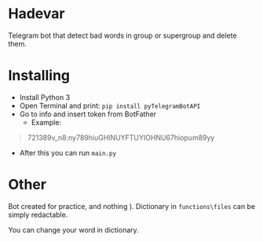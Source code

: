 # Hadevar
Telegram bot that detect bad words in group or supergroup and delete them.

# Installing
- Install Python 3
- Open Terminal and print: `pip install pyTelegramBotAPI`
- Go to info and insert token from BotFather 
    - Example:
> 721389v_n8:ny789hiuGHINUYFTUYIOHNU67hiopum89yy
- After this you can run `main.py`

# Other
Bot created for practice, and nothing ). Dictionary in `functions\files` can be simply redactable.

You can change your word in dictionary.
